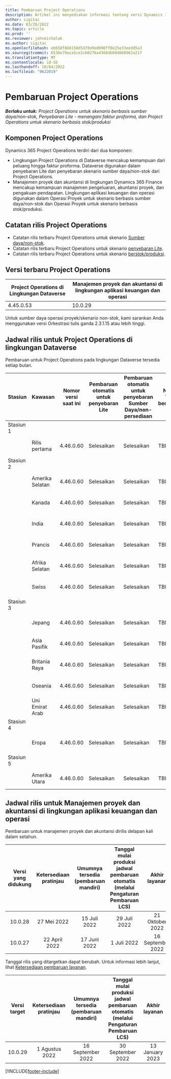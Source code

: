 ```yaml
---
title: Pembaruan Project Operations
description: Artikel ini menyediakan informasi tentang versi Dynamics 365 Project Operations.
author: sigitac
ms.date: 03/28/2022
ms.topic: article
ms.prod: ''
ms.reviewer: johnmichalak
ms.author: sigitac
ms.openlocfilehash: eb658f8b0150d5d70e9ed090ff0e25e33eedd5a3
ms.sourcegitcommit: 6536e79aca5ce2cb0276a4366db69d688962a21f
ms.translationtype: MT
ms.contentlocale: id-ID
ms.lasthandoff: 10/04/2022
ms.locfileid: "9622019"
---
```

# <a name="project-operations-updates"></a>Pembaruan Project Operations

_**Berlaku untuk:** Project Operations untuk skenario berbasis sumber daya/non-stok, Penyebaran Lite - menangani faktur proforma, dan Project Operations untuk skenario berbasis stok/produksi_



## <a name="project-operations-components"></a>Komponen Project Operations

Dynamics 365 Project Operations terdiri dari dua komponen:

- Lingkungan Project Operations di Dataverse mencakup kemampuan dari peluang hingga faktur proforma. Dataverse digunakan dalam penyebaran Lite dan penyebaran skenario sumber daya/non-stok dari Project Operations.
- Manajemen proyek dan akuntansi di lingkungan Dynamics 365 Finance mencakup kemampuan manajemen pengeluaran, akuntansi proyek, dan pengakuan pendapatan. Lingkungan aplikasi keuangan dan operasi digunakan dalam Operasi Proyek untuk skenario berbasis sumber daya/non-stok dan Operasi Proyek untuk skenario berbasis stok/produksi.

## <a name="project-operations-release-notes"></a>Catatan rilis Project Operations
- Catatan rilis terbaru Project Operations untuk skenario [Sumber daya/non-stok](whats-new-july-2022-resource-based.md).
- Catatan rilis terbaru Project Operations untuk skenario [penyebaran Lite](../pro/whats-new/whats-new-july-2022-lite.md).
- Catatan rilis terbaru Project Operations untuk skenario [berstok/produksi](../prod-pma/whats-new/whats-new-jul-2022-stocked.md).

## <a name="project-operations-latest-version"></a>Versi terbaru Project Operations

| Project Operations di Lingkungan Dataverse | Manajemen proyek dan akuntansi di lingkungan aplikasi keuangan dan operasi | 
| --- | --- |
| 4.45.0.53 | 10.0.29 |

Untuk sumber daya operasi proyek/skenario non-stok, kami sarankan Anda menggunakan versi Orkestrasi tulis ganda 2.3.1.15 atau lebih tinggi.

## <a name="release-schedule-for-project-operations-on-dataverse-environment"></a>Jadwal rilis untuk Project Operations di lingkungan Dataverse

Pembaruan untuk Project Operations pada lingkungan Dataverse tersedia setiap bulan. 

| Stasiun | Kawasan | Nomor versi saat ini | Pembaruan otomatis untuk penyebaran Lite | Pembaruan otomatis untuk penyebaran Sumber Daya/non-persediaan | Nomor Versi berikutnya | Versi berikutnya yang tersedia secara umum |
|-----------|-----------------------|-----------------|--------------------|---------------------|---------------------|---------------------|
| Stasiun 1 |   &nbsp;              |    &nbsp;       | &nbsp;             |      &nbsp;         |      &nbsp;         |      &nbsp;         |
|   &nbsp;  | Rilis pertama         |  4.46.0.60      | Selesaikan           | Selesaikan            | TBD                 | 07 Oktober 2022      |
| Stasiun 2 |   &nbsp;              |    &nbsp;       | &nbsp;             |      &nbsp;         |      &nbsp;         |      &nbsp;         |
|   &nbsp;  | Amerika Selatan         |  4.46.0.60      | Selesaikan           | Selesaikan            | TBD                 | 14 Oktober 2022       |
|   &nbsp;  | Kanada                |  4.46.0.60      | Selesaikan           | Selesaikan            | TBD                 | 14 Oktober 2022       |
|   &nbsp;  | India                 |  4.46.0.60      | Selesaikan           | Selesaikan            | TBD                 | 14 Oktober 2022       |
|   &nbsp;  | Prancis                |  4.46.0.60      | Selesaikan           | Selesaikan            | TBD                 | 14 Oktober 2022       |
|   &nbsp;  | Afrika Selatan          |  4.46.0.60      | Selesaikan           | Selesaikan            | TBD                 | 14 Oktober 2022       |
|   &nbsp;  | Swiss           |  4.46.0.60      | Selesaikan           | Selesaikan            | TBD                 | 14 Oktober 2022       |
| Stasiun 3 |      &nbsp;           |     &nbsp;      |     &nbsp;         |      &nbsp;         |      &nbsp;         |      &nbsp;         |
|   &nbsp;  | Jepang                 |  4.46.0.60      | Selesaikan      | Selesaikan       | TBD                 | 21 Oktober 2022       |
|   &nbsp;  | Asia Pasifik          |  4.46.0.60      | Selesaikan      | Selesaikan       | TBD                 | 21 Oktober 2022       |
|   &nbsp;  | Britania Raya         |  4.46.0.60      | Selesaikan      | Selesaikan       | TBD                 | 21 Oktober 2022       |
|   &nbsp;  | Oseania               |  4.46.0.60      | Selesaikan      | Selesaikan       | TBD                 | 21 Oktober 2022       |
|   &nbsp;  | Uni Emirat Arab  |  4.46.0.60      | Selesaikan      | Selesaikan       | TBD                 | 21 Oktober 2022       |
| Stasiun 4 |     &nbsp;            |     &nbsp;      |     &nbsp;         |      &nbsp;         |      &nbsp;         |      &nbsp;         |
|   &nbsp;  | Eropa                |  4.46.0.60      | Selesaikan           | Selesaikan            | TBD           | 28 Oktober 2022       |
| Stasiun 5 |     &nbsp;            |     &nbsp;      |     &nbsp;         |      &nbsp;         |      &nbsp;         |      &nbsp;         |
|   &nbsp;  | Amerika Utara         |  4.46.0.60      | Selesaikan           | Selesaikan            | TBD           | 04 November 2022       |

## <a name="release-schedule-for-project-management-and-accounting-in-the-finance-and-operations-apps-environment"></a>Jadwal rilis untuk Manajemen proyek dan akuntansi di lingkungan aplikasi keuangan dan operasi

Pembaruan untuk manajemen proyek dan akuntansi dirilis delapan kali dalam setahun.

|Versi yang didukung| Ketersediaan pratinjau | Umumnya tersedia (pembaruan mandiri) | Tanggal mulai produksi jadwal pembaruan otomatis (melalui Pengaturan Pembaruan LCS) |   Akhir layanan   |
|:---------------:|:---------------------------:|:---------------------------------:|:--------------------------------------------------------------------:|:------------------:|
|     10.0.28     |      27 Mei 2022           |        15 Juli 2022              |                          29 Juli 2022                               | 21 Oktober 2022   |
|     10.0.27     |      22 April 2022         |        17 Juni 2022              |                          1 Juli 2022                                | 16 September 2022 |

Tanggal rilis yang ditargetkan dapat berubah. Untuk informasi lebih lanjut, lihat [Ketersediaan pembaruan layanan](/dynamics365/fin-ops-core/fin-ops/get-started/public-preview-releases?toc=%2fdynamics365%2ffinance%2ftoc.json).

|Versi target | Ketersediaan pratinjau | Umumnya tersedia (pembaruan mandiri) | Tanggal mulai produksi jadwal pembaruan otomatis (melalui Pengaturan Pembaruan LCS) |   Akhir layanan   |
|:---------------:|:---------------------------:|:---------------------------------:|:--------------------------------------------------------------------:|:------------------:|
|     10.0.29     |      1 Agustus 2022         |       16 September 2022          |                        30 September 2022                            | 13 January 2023   |

[!INCLUDE[footer-include](../includes/footer-banner.md)]
